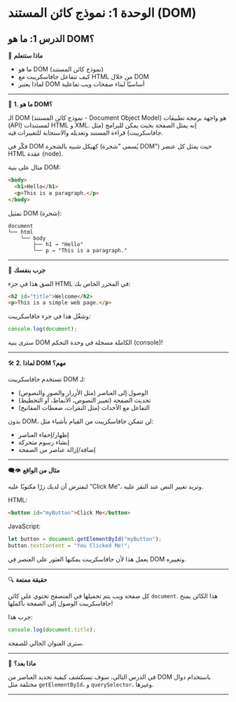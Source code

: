 # الوحدة 1: نموذج كائن المستند (DOM)

## الدرس 1: ما هو DOM؟

🧠 **ماذا ستتعلم**
*	ما هو DOM (نموذج كائن المستند)
*	كيف تتفاعل جافاسكريبت مع HTML من خلال DOM
*	لماذا يعتبر DOM أساسيًا لبناء صفحات ويب تفاعلية

---

🧾 **1. ما هو DOM؟**

الـ DOM (نموذج كائن المستند - Document Object Model) هو واجهة برمجة تطبيقات (API) لمستندات HTML و XML. إنه يمثل الصفحة بحيث يمكن للبرامج (مثل جافاسكريبت) قراءة المستند وتعديله والاستجابة للتغييرات فيه.

فكّر في DOM كهيكل شبيه بالشجرة (يُسمى "شجرة DOM") حيث يمثل كل عنصر HTML عقدة (node).

مثال على بنية DOM:
```html
<body>
  <h1>Hello</h1>
  <p>This is a paragraph.</p>
</body>
```

تمثيل DOM (شجرة):
```
document
└── html
    └── body
        ├── h1 → "Hello"
        └── p → "This is a paragraph."
```

---

🧪 **جرب بنفسك**

الصق هذا في جزء HTML في المحرر الخاص بك:
```html
<h2 id="title">Welcome</h2>
<p>This is a simple web page.</p>
```

وشغّل هذا في جزء جافاسكريبت:
```javascript
console.log(document);
```
سترى بنية DOM الكاملة مسجلة في وحدة التحكم (console)!

---

🛠️ **2. لماذا DOM مهم؟**

تستخدم جافاسكريبت DOM لـ:
*	الوصول إلى العناصر (مثل الأزرار والصور والنصوص)
*	تحديث الصفحة (تغيير النصوص، الأنماط، أو التخطيط)
*	التفاعل مع الأحداث (مثل النقرات، ضغطات المفاتيح)

بدون DOM، لن تتمكن جافاسكريبت من القيام بأشياء مثل:
*	إظهار/إخفاء العناصر
*	إنشاء رسوم متحركة
*	إضافة/إزالة عناصر من الصفحة

---

👁️‍🗨️ **مثال من الواقع**

لنفترض أن لديك زرًا مكتوبًا عليه “Click Me”، وتريد تغيير النص عند النقر عليه.

HTML:
```html
<button id="myButton">Click Me</button>
```

JavaScript:
```javascript
let button = document.getElementById("myButton");
button.textContent = "You Clicked Me!";
```
يعمل هذا لأن جافاسكريبت يمكنها العثور على العنصر في DOM وتغييره.

---

🔍 **حقيقة ممتعة**

كل صفحة ويب يتم تحميلها في المتصفح تحتوي على كائن `document`. هذا الكائن يمنح جافاسكريبت الوصول إلى الصفحة بأكملها!

جرب هذا:
```javascript
console.log(document.title);
```
سترى العنوان الحالي للصفحة.

---

🚀 **ماذا بعد؟**

في الدرس التالي، سوف نستكشف كيفية تحديد العناصر من DOM باستخدام دوال مختلفة مثل `getElementById`، و `querySelector`، وغيرها.

---